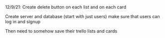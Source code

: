 12/9/21:
Create delete button on each list and on each card

Create server and database (start with just users)
make sure that users can log in and signup

Then need to somehow save their trello lists and cards
